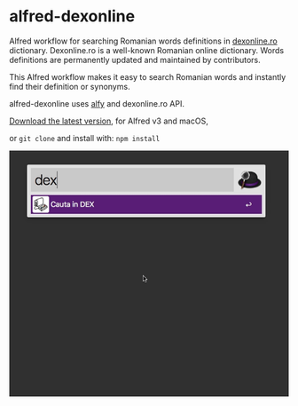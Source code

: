 # alfred-dexonline
Alfred workflow for searching Romanian words definitions in [dexonline.ro](https://dexonline.ro) dictionary.
Dexonline.ro is a well-known Romanian online dictionary. Words definitions are permanently updated and maintained by contributors. 

This Alfred workflow makes it easy to search Romanian words and instantly find their definition or synonyms.

alfred-dexonline uses [alfy](https://github.com/sindresorhus/alfy) and dexonline.ro API. 

[Download the latest version](https://github.com/andrei-popa/alfred-dexonline/releases/tag/v1.0.2), for Alfred v3 and macOS,

or `git clone` and install with: `npm install`

<img src="screenshot.gif">
